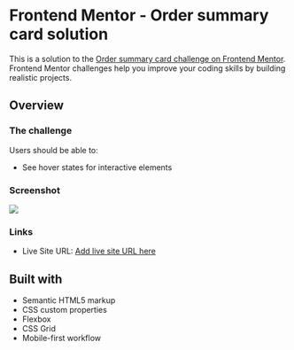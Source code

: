 # Frontend Mentor - Order summary card solution

This is a solution to the [Order summary card challenge on Frontend Mentor](https://www.frontendmentor.io/challenges/order-summary-component-QlPmajDUj). Frontend Mentor challenges help you improve your coding skills by building realistic projects.  
  
## Overview

### The challenge

Users should be able to:

- See hover states for interactive elements  
### Screenshot  
  
![](./screenshot.jpg)  
  
### Links  
- Live Site URL: [Add live site URL here](https://your-live-site-url.com)  
  
## Built with
  
- Semantic HTML5 markup  
- CSS custom properties  
- Flexbox  
- CSS Grid  
- Mobile-first workflow  
